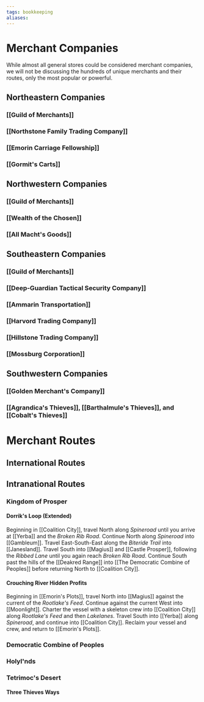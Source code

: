 ```yaml
---
tags: bookkeeping
aliases:
---
```



# Merchant Companies
While almost all general stores could be considered merchant companies, we will not be discussing the hundreds of unique merchants and their routes, only the most popular or powerful.
## Northeastern Companies
### [[Guild of Merchants]]
### [[Northstone Family Trading Company]]
### [[Emorin Carriage Fellowship]]
### [[Gormit's Carts]]
## Northwestern Companies
### [[Guild of Merchants]]
### [[Wealth of the Chosen]]
### [[All Macht's Goods]]
## Southeastern Companies
### [[Guild of Merchants]]
### [[Deep-Guardian Tactical Security Company]]
### [[Ammarin Transportation]]
### [[Harvord Trading Company]]
### [[Hillstone Trading Company]]
### [[Mossburg Corporation]]
## Southwestern Companies
### [[Golden Merchant's Company]]
### [[Agrandica's Thieves]], [[Barthalmule's Thieves]], and [[Cobalt's Thieves]]

# Merchant Routes
## International Routes


## Intranational Routes
### Kingdom of Prosper
#### Dorrik's Loop (Extended)
Beginning in [[Coalition City]], travel North along *Spineroad* until you arrive at [[Yerba]] and the *Broken Rib Road*. Continue North along *Spineroad* into [[Gambleum]]. Travel East-South-East along the *Biteride Trail* into [[Janesland]]. Travel South into [[Magius]] and [[Castle Prosper]], following the *Ribbed Lane* until you again reach *Broken Rib Road*. Continue South past the hills of the [[Deakred Range]] into [[The Democratic Combine of Peoples]] before returning North to [[Coalition City]].

#### Crouching River Hidden Profits
Beginning in [[Emorin's Plots]], travel North into [[Magius]] against the current of the *Rootlake's Feed*. Continue against the current West into [[Moonlight]]. Charter the vessel with a skeleton crew into [[Coalition City]] along *Rootlake's Feed* and then *Lakelanes*. Travel South into [[Yerba]] along *Spineroad*, and continue into [[Coalition City]]. Reclaim your vessel and crew, and return to [[Emorin's Plots]].

### Democratic Combine of Peoples
### Holyl'nds
### Tetrimoc's Desert
#### Three Thieves Ways